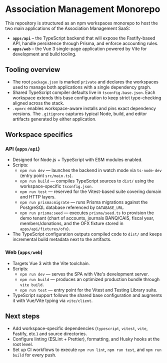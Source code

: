 # Association Management Monorepo

This repository is structured as an npm workspaces monorepo to host the two main applications of the Association Management SaaS:

- **`apps/api`** – the TypeScript backend that will expose the Fastify-based API, handle persistence through Prisma, and enforce accounting rules.
- **`apps/web`** – the Vue 3 single-page application powered by Vite for development and build tooling.

## Tooling overview

- The root `package.json` is marked `private` and declares the workspaces used to manage both applications with a single dependency graph.
- Shared TypeScript compiler defaults live in `tsconfig.base.json`. Each workspace extends this base configuration to keep strict type-checking aligned across the stack.
- `.npmrc` enables workspace-aware installs and pins exact dependency versions. The `.gitignore` captures typical Node, build, and editor artifacts generated by either application.

## Workspace specifics

### API (`apps/api`)

- Designed for Node.js + TypeScript with ESM modules enabled.
- Scripts:
  - `npm run dev` — launches the backend in watch mode via `ts-node-dev` (entry point `src/main.ts`).
  - `npm run build` — compiles TypeScript sources to `dist/` using the workspace-specific `tsconfig.json`.
  - `npm run test` — reserved for the Vitest-based suite covering domain and HTTP layers.
  - `npm run prisma:migrate` — runs Prisma migrations against the PostgreSQL database referenced by `DATABASE_URL`.
  - `npm run prisma:seed` — executes `prisma/seed.ts` to provision the demo tenant (chart of accounts, journals BANQ/CAIS, fiscal year, members/donations, and the OFX fixture stored in `apps/api/fixtures/ofx`).
- The TypeScript configuration outputs compiled code to `dist/` and keeps incremental build metadata next to the artifacts.

### Web (`apps/web`)

- Targets Vue 3 with the Vite toolchain.
- Scripts:
  - `npm run dev` — serves the SPA with Vite's development server.
  - `npm run build` — produces an optimized production bundle through `vite build`.
  - `npm run test` — entry point for the Vitest and Testing Library suite.
- TypeScript support follows the shared base configuration and augments it with Vue/Vite typing via `vite/client`.

## Next steps

- Add workspace-specific dependencies (`typescript`, `vitest`, `vite`, Fastify, etc.) and source directories.
- Configure linting (ESLint + Prettier), formatting, and Husky hooks at the root level.
- Set up CI workflows to execute `npm run lint`, `npm run test`, and `npm run build` for every push.
